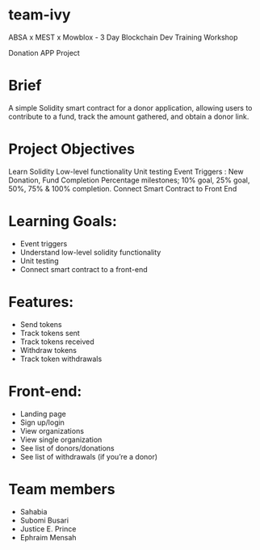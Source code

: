 # team-ivy
ABSA x MEST x Mowblox - 3 Day Blockchain Dev Training Workshop

Donation APP Project 

# Brief
A simple Solidity smart contract for a donor application, allowing users to contribute to a fund, track the amount gathered, and obtain a donor link.

# Project Objectives
Learn Solidity Low-level functionality
Unit testing
Event Triggers : New Donation, Fund Completion Percentage milestones; 10% goal, 25% goal, 50%, 75% & 100% completion. 
Connect Smart Contract to Front End

# Learning Goals:
- Event triggers
- Understand low-level solidity functionality
- Unit testing
- Connect smart contract to a front-end

# Features:
- Send tokens
- Track tokens sent
- Track tokens received
- Withdraw tokens
- Track token withdrawals

# Front-end:
- Landing page
- Sign up/login
- View organizations
- View single organization
- See list of donors/donations
- See list of withdrawals (if you’re a donor)


# Team members
- Sahabia
- Subomi Busari
- Justice E. Prince
- Ephraim Mensah


